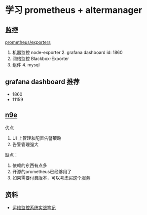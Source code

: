 # 学习 prometheus + altermanager

## 监控
[prometheus/exporters](https://grafana.com/oss/prometheus/exporters/)

1. 机器监控 node-exporter
   2. grafana dashboard id: 1860
2. 网络监控 Blackbox-Exporter
3. 组件 
   4. mysql

## grafana dashboard 推荐
- 1860
- 11159

## 

## [n9e](https://n9e.github.io/zh/)
优点
1.  UI 上管理和配置告警策略
2. 告警管理强大

缺点：
1. 依赖的东西有点多
2. 开源的prometheus已经够用了
3. 如果需要付费版本，可以考虑买这个服务

## 资料
- [运维监控系统实战笔记](https://time.geekbang.org/column/intro/100522501)
